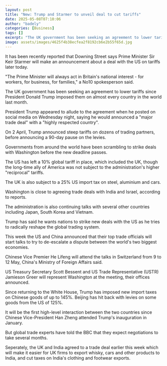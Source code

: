 ```yaml
---
layout: post
title: "New: Trump and Starmer to unveil deal to cut tariffs"
date: 2025-05-08T07:10:06
author: "badely"
categories: [Business]
tags: []
excerpt: "The UK government has been seeking an agreement to lower tariffs since Trump imposed levies on almost every country in the world last month."
image: assets/images/4625f4b38ecfea2f8192cb6e2b55f65d.jpg
---
```


It has been recently reported that Downing Street says Prime Minister Sir Keir Starmer will make an announcement about a deal with the US on tariffs later today.

"The Prime Minister will always act in Britain's national interest - for workers, for business, for families," a No10 spokesperson said.

The UK government has been seeking an agreement to lower tariffs since President Donald Trump imposed them on almost every country in the world last month.

President Trump appeared to allude to the agreement when he posted on social media on Wednesday night, saying he would announced a "major trade deal" with a "highly respected country".

On 2 April, Trump announced steep tariffs on dozens of trading partners, before announcing a 90-day pause on the levies.

Governments from around the world have been scrambling to strike deals with Washington before the new deadline passes.

The US has left a 10% global tariff in place, which included the UK, though the long-time ally of America was not subject to the administration's higher "reciprocal" tariffs.

The UK is also subject to a 25% US import tax on steel, aluminium and cars.

Washington is close to agreeing trade deals with India and Israel, according to reports. 

The administration is also continuing talks with several other countries including Japan, South Korea and Vietnam. 

Trump has said he wants nations to strike new deals with the US as he tries to radically reshape the global trading system.

This week the US and China announced that their top trade officials will start talks to try to de-escalate a dispute between the world's two biggest economies.

Chinese Vice Premier He Lifeng will attend the talks in Switzerland from 9 to 12 May, China's Ministry of Foreign Affairs said.

US Treasury Secretary Scott Bessent and US Trade Representative (USTR) Jamieson Greer will represent Washington at the meeting, their offices announced.

Since returning to the White House, Trump has imposed new import taxes on Chinese goods of up to 145%. Beijing has hit back with levies on some goods from the US of 125%.

It will be the first high-level interaction between the two countries since Chinese Vice-President Han Zheng attended Trump's inauguration in January.

But global trade experts have told the BBC that they expect negotiations to take several months.

Seperately, the UK and India agreed to a trade deal earlier this week which will make it easier for UK firms to export whisky, cars and other products to India, and cut taxes on India's clothing and footwear exports.

